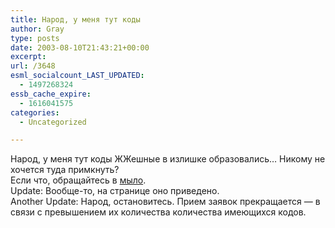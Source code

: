 ```yaml
---
title: Народ, у меня тут коды
author: Gray
type: posts
date: 2003-08-10T21:43:21+00:00
excerpt:
url: /3648
esml_socialcount_LAST_UPDATED:
  - 1497268324
essb_cache_expire:
  - 1616041575
categories:
  - Uncategorized

---
```








Народ, у меня тут коды ЖЖешные в излишке образовались&#8230; Никому не хочется туда примкнуть?  
Если что, обращайтесь в <a href="mailto:gray@searchengines.ru" target="_blank">мыло</a>.  
Update: Вообще-то, на странице оно приведено.  
Another Update: Народ, остановитесь. Прием заявок прекращается &#8212; в связи с превышением их количества количества имеющихся кодов.